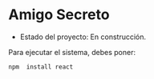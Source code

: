 <h1> Amigo Secreto</h1>

- Estado del proyecto: En construcción.

Para ejecutar el sistema, debes poner: 

```npm  install react ```
